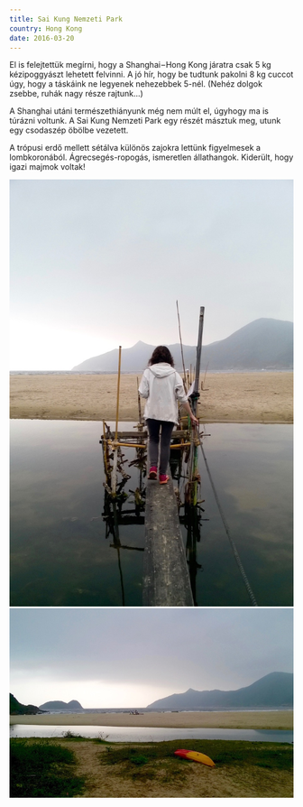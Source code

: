 ```yaml
---
title: Sai Kung Nemzeti Park
country: Hong Kong
date: 2016-03-20
---
```


El is felejtettük megírni, hogy a Shanghai – Hong Kong járatra csak 5 kg kézipoggyászt lehetett felvinni. A jó hír, hogy be tudtunk pakolni 8 kg cuccot úgy, hogy a táskáink ne legyenek nehezebbek 5-nél. (Nehéz dolgok zsebbe, ruhák nagy része rajtunk...)

A Shanghai utáni természethiányunk még nem múlt el, úgyhogy ma is túrázni voltunk. A Sai Kung Nemzeti Park egy részét másztuk meg, utunk egy csodaszép öbölbe vezetett.

A trópusi erdő mellett sétálva különös zajokra lettünk figyelmesek a lombkoronából. Ágrecsegés-ropogás, ismeretlen állathangok. Kiderült, hogy igazi majmok voltak!

![Eszter megy át egy kis gyaloghídon a tengerpart felé](../../img/0320-2.jpg)
![Sai Kung nemzeti park](../../img/0320-1.jpg)
